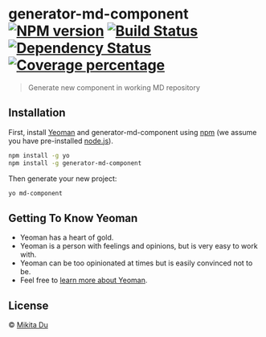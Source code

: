 # generator-md-component [![NPM version][npm-image]][npm-url] [![Build Status][travis-image]][travis-url] [![Dependency Status][daviddm-image]][daviddm-url] [![Coverage percentage][coveralls-image]][coveralls-url]
> Generate new component in working MD repository

## Installation

First, install [Yeoman](http://yeoman.io) and generator-md-component using [npm](https://www.npmjs.com/) (we assume you have pre-installed [node.js](https://nodejs.org/)).

```bash
npm install -g yo
npm install -g generator-md-component
```

Then generate your new project:

```bash
yo md-component
```

## Getting To Know Yeoman

 * Yeoman has a heart of gold.
 * Yeoman is a person with feelings and opinions, but is very easy to work with.
 * Yeoman can be too opinionated at times but is easily convinced not to be.
 * Feel free to [learn more about Yeoman](http://yeoman.io/).

## License

 © [Mikita Du](miki-du.com)


[npm-image]: https://badge.fury.io/js/generator-md-component.svg
[npm-url]: https://npmjs.org/package/generator-md-component
[travis-image]: https://travis-ci.com/DrBoria/generator-md-component.svg?branch=master
[travis-url]: https://travis-ci.com/DrBoria/generator-md-component
[daviddm-image]: https://david-dm.org/DrBoria/generator-md-component.svg?theme=shields.io
[daviddm-url]: https://david-dm.org/DrBoria/generator-md-component
[coveralls-image]: https://coveralls.io/repos/DrBoria/generator-md-component/badge.svg
[coveralls-url]: https://coveralls.io/r/DrBoria/generator-md-component
